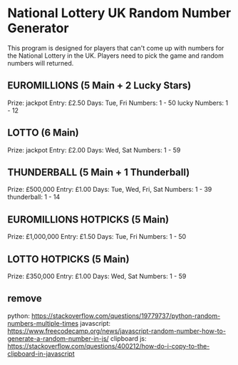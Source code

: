 # National Lottery UK Random Number Generator
This program is designed for players that can't come up with numbers for the National Lottery in the UK. Players need to pick the game and random numbers will returned.

## EUROMILLIONS (5 Main + 2 Lucky Stars)
Prize: jackpot
Entry: £2.50
Days: Tue, Fri
Numbers: 1 - 50
lucky Numbers: 1 - 12

## LOTTO (6 Main)
Prize: jackpot
Entry: £2.00
Days: Wed, Sat
Numbers: 1 - 59

## THUNDERBALL (5 Main + 1 Thunderball)
Prize: £500,000
Entry: £1.00
Days: Tue, Wed, Fri, Sat
Numbers: 1 - 39
thunderball: 1 - 14

## EUROMILLIONS HOTPICKS (5 Main)
Prize: £1,000,000
Entry: £1.50
Days: Tue, Fri
Numbers: 1 - 50

## LOTTO HOTPICKS (5 Main)
Prize: £350,000
Entry: £1.00
Days: Wed, Sat
Numbers: 1 - 59

## remove
python: https://stackoverflow.com/questions/19779737/python-random-numbers-multiple-times
javascript: https://www.freecodecamp.org/news/javascript-random-number-how-to-generate-a-random-number-in-js/
clipboard js: https://stackoverflow.com/questions/400212/how-do-i-copy-to-the-clipboard-in-javascript